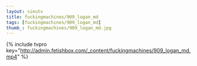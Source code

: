 ```yaml
--- 
layout: sieutv
title: fuckingmachines/909_logan_md
tags: [fuckingmachines/909_logan_md]
thumb_: fuckingmachines/909_logan_md.jpg
---
```

{% include tvpro key="http://admin.fetishbox.com/_content/fuckingmachines/909_logan_md.mp4" %} 
